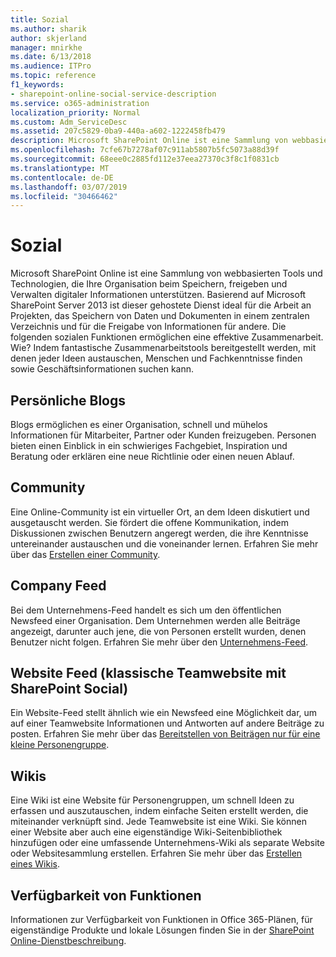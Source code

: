 ```yaml
---
title: Sozial
ms.author: sharik
author: skjerland
manager: mnirkhe
ms.date: 6/13/2018
ms.audience: ITPro
ms.topic: reference
f1_keywords:
- sharepoint-online-social-service-description
ms.service: o365-administration
localization_priority: Normal
ms.custom: Adm_ServiceDesc
ms.assetid: 207c5829-0ba9-440a-a602-1222458fb479
description: Microsoft SharePoint Online ist eine Sammlung von webbasierten Tools und Technologien, die Ihre Organisation beim Speichern, freigeben und Verwalten digitaler Informationen unterstützen. Basierend auf Microsoft SharePoint Server 2013 ist dieser gehostete Dienst ideal für die Arbeit an Projekten, das Speichern von Daten und Dokumenten in einem zentralen Verzeichnis und für die Freigabe von Informationen für andere. Die folgenden sozialen Funktionen ermöglichen eine effektive Zusammenarbeit. Wie? Indem fantastische Zusammenarbeitstools bereitgestellt werden, mit denen jeder Ideen austauschen, Menschen und Fachkenntnisse finden sowie Geschäftsinformationen suchen kann.
ms.openlocfilehash: 7cfe67b7278af07c911ab5807b5fc5073a88d39f
ms.sourcegitcommit: 68eee0c2885fd112e37eea27370c3f8c1f0831cb
ms.translationtype: MT
ms.contentlocale: de-DE
ms.lasthandoff: 03/07/2019
ms.locfileid: "30466462"
---
```

# <a name="social"></a>Sozial

Microsoft SharePoint Online ist eine Sammlung von webbasierten Tools und Technologien, die Ihre Organisation beim Speichern, freigeben und Verwalten digitaler Informationen unterstützen. Basierend auf Microsoft SharePoint Server 2013 ist dieser gehostete Dienst ideal für die Arbeit an Projekten, das Speichern von Daten und Dokumenten in einem zentralen Verzeichnis und für die Freigabe von Informationen für andere. Die folgenden sozialen Funktionen ermöglichen eine effektive Zusammenarbeit. Wie? Indem fantastische Zusammenarbeitstools bereitgestellt werden, mit denen jeder Ideen austauschen, Menschen und Fachkenntnisse finden sowie Geschäftsinformationen suchen kann. 
  
## <a name="personal-blogs"></a>Persönliche Blogs
<a name="bkmk_Blogs"> </a>

Blogs ermöglichen es einer Organisation, schnell und mühelos Informationen für Mitarbeiter, Partner oder Kunden freizugeben. Personen bieten einen Einblick in ein schwieriges Fachgebiet, Inspiration und Beratung oder erklären eine neue Richtlinie oder einen neuen Ablauf.
  
## <a name="community"></a>Community
<a name="bkmk_Community"> </a>

Eine Online-Community ist ein virtueller Ort, an dem Ideen diskutiert und ausgetauscht werden. Sie fördert die offene Kommunikation, indem Diskussionen zwischen Benutzern angeregt werden, die ihre Kenntnisse untereinander austauschen und die voneinander lernen. Erfahren Sie mehr über das [Erstellen einer Community](https://go.microsoft.com/fwlink/p/?LinkId=271061).
  
## <a name="company-feed"></a>Company Feed
<a name="bkmk_CompanyFeed"> </a>

Bei dem Unternehmens-Feed handelt es sich um den öffentlichen Newsfeed einer Organisation. Dem Unternehmen werden alle Beiträge angezeigt, darunter auch jene, die von Personen erstellt wurden, denen Benutzer nicht folgen. Erfahren Sie mehr über den [Unternehmens-Feed](https://go.microsoft.com/fwlink/p/?LinkId=271062).
  
## <a name="site-feed-classic-team-site-using-sharepoint-social"></a>Website Feed (klassische Teamwebsite mit SharePoint Social)
<a name="bkmk_SiteFeed"> </a>

Ein Website-Feed stellt ähnlich wie ein Newsfeed eine Möglichkeit dar, um auf einer Teamwebsite Informationen und Antworten auf andere Beiträge zu posten. Erfahren Sie mehr über das [Bereitstellen von Beiträgen nur für eine kleine Personengruppe](https://go.microsoft.com/fwlink/p/?LinkId=271071).
  
## <a name="wikis"></a>Wikis
<a name="bkmk_Wikis"> </a>

Eine Wiki ist eine Website für Personengruppen, um schnell Ideen zu erfassen und auszutauschen, indem einfache Seiten erstellt werden, die miteinander verknüpft sind. Jede Teamwebsite ist eine Wiki. Sie können einer Website aber auch eine eigenständige Wiki-Seitenbibliothek hinzufügen oder eine umfassende Unternehmens-Wiki als separate Website oder Websitesammlung erstellen. Erfahren Sie mehr über das [Erstellen eines Wikis](https://go.microsoft.com/fwlink/p/?LinkId=271358).
  
## <a name="feature-availability"></a>Verfügbarkeit von Funktionen
<a name="bkmk_Wikis"> </a>

Informationen zur Verfügbarkeit von Funktionen in Office 365-Plänen, für eigenständige Produkte und lokale Lösungen finden Sie in der [SharePoint Online-Dienstbeschreibung](sharepoint-online-service-description.md).
  


